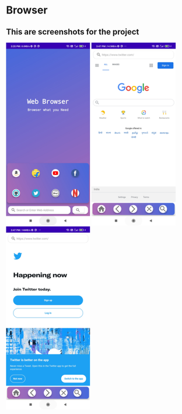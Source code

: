 # Browser



<h2>This are screenshots for the project</h2>
<img src="https://github.com/00nkul/Browser/blob/main/ss1.jpg" alt="Your image title" height="500"/>
<img src="https://github.com/00nkul/Browser/blob/main/ss3.jpg" alt="Your image title" height="500"/>
<img src="https://github.com/00nkul/Browser/blob/main/ss2.jpg" alt="Your image title" height="500"/>

